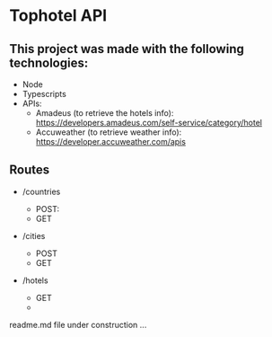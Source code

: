 # Tophotel API

## This project was made with the following technologies:

- Node
- Typescripts
- APIs:
  * Amadeus (to retrieve the hotels info): https://developers.amadeus.com/self-service/category/hotel
  * Accuweather (to retrieve weather info): https://developer.accuweather.com/apis

## Routes

- /countries
  * POST:
  * GET
 
- /cities
  * POST
  * GET
 
- /hotels
  * GET
  * 
readme.md file under construction ...
